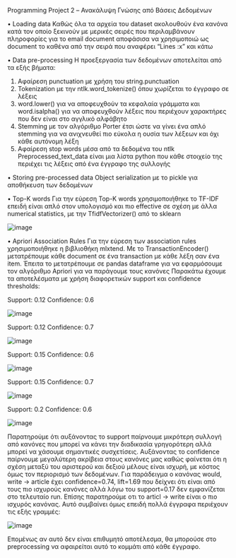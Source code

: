Programming Project 2 – Ανακάλυψη Γνώσης από Βάσεις Δεδομένων

•	Loading data 
Καθώς όλα τα αρχεία του dataset ακολουθούν ένα κανόνα κατά τον οποίο ξεκινούν με μερικές σειρές που περιλαμβάνουν πληροφορίες για το email document αποφάσισα να χρησιμοποιώ ως document το καθένα από την σειρά που αναφέρει “Lines :x” και κάτω

•	Data pre-processing
Η προεξεργασία των δεδομένων αποτελείται από τα εξής βήματα:
1.	Αφαίρεση punctuation με χρήση του string.punctuation
2.	Tokenization με την ntlk.word_tokenize() όπου χωρίζεται το έγγραφο σε λέξεις
3.	word.lower() για να αποφευχθούν τα κεφαλαία γράμματα και word.isalpha() για να αποφευχθούν λέξεις που περιέχουν χαρακτήρες που δεν είναι στο αγγλικό αλφάβητο
4.	Stemming με τον αλγόριθμο Porter έτσι ώστε να γίνει ένα απλό stemming για να ανιχνευθεί πιο εύκολα η ουσία των λέξεων και όχι κάθε αυτόνομη λέξη
5.	Αφαίρεση stop words μέσα από τα δεδομένα του ntlk
Preprocessed_text_data είναι μια λίστα python που κάθε στοιχείο της περιέχει τις λέξεις από ένα έγγραφο της συλλογής

•	Storing pre-processed data
Object serialization με το pickle για αποθήκευση των δεδομένων

•	Top-K words
Για την εύρεση Top-K words χρησιμοποιήθηκε το TF-IDF επειδή είναι απλό στον υπολογισμό και πιο effective σε σχέση με άλλα numerical statistics, με την TfidfVectorizer() από το sklearn

![image](https://user-images.githubusercontent.com/50420240/219849416-e8cfcc5f-a71b-454d-91f0-8c8265f4c5e5.png)

•	Apriori Association Rules
Για την εύρεση των association rules χρησιμοποιήθηκε η βιβλιοθήκη mlxtend.
Με το TransactionEncoder() μετατρέπουμε κάθε document σε ένα transaction με κάθε λέξη σαν ένα item. Έπειτα το μετατρέπουμε σε pandas dataframe για να εφαρμόσουμε τον αλγόριθμο Apriori για να παράγουμε τους κανόνες
Παρακάτω έχουμε τα αποτελέσματα με χρήση διαφορετικών support και confidence thresholds:

Support: 0.12 Confidence: 0.6

![image](https://user-images.githubusercontent.com/50420240/219849431-4c8d5b67-9b21-4e4c-ba37-e415ee5fbb33.png)


Support: 0.12 Confidence: 0.7

![image](https://user-images.githubusercontent.com/50420240/219849438-323b08f9-d8c7-4395-8b0c-c20467358caf.png)


Support: 0.15 Confidence: 0.6

![image](https://user-images.githubusercontent.com/50420240/219849447-35c25e89-f4a2-4e09-83d0-0867d63a4505.png)


Support: 0.15 Confidence: 0.7

![image](https://user-images.githubusercontent.com/50420240/219849454-8fdf405d-3e4b-49b6-9f14-bcc7871d8b59.png)

	
Support: 0.2 Confidence: 0.6

![image](https://user-images.githubusercontent.com/50420240/219849459-17e18bc6-dc7e-4165-89b9-e47c19d2b454.png)


Παρατηρούμε ότι αυξάνοντας το support παίρνουμε μικρότερη συλλογή από κανόνες που μπορεί να κάνει την διαδικασία γρηγορότερη αλλά μπορεί να χάσουμε σημαντικές συσχετίσεις. Αυξάνοντας το confidence παίρνουμε μεγαλύτερη ακρίβεια στους κανόνες μας καθώς φαίνεται ότι η σχέση μεταξύ του αριστερού και δεξιού μέλους είναι ισχυρή, με κόστος όμως τον περιορισμό των δεδομένων.
Για παράδειγμα ο κανόνας would, write -> article έχει confidence=0.74, lift=1.69 που δείχνει ότι είναι από τους πιο ισχυρούς κανόνες αλλά λόγω του support=0.17 δεν εμφανίζεται στο τελευταίο run.
Επίσης παρατηρούμε οτι το articl -> write είναι ο πιο ισχυρός κανόνας. Αυτό συμβαίνει όμως επειδή πολλά έγγραφα περιέχουν τις εξής γραμμές:

![image](https://user-images.githubusercontent.com/50420240/219849468-f0eb22f4-fa2e-4556-8958-882279cc144e.png)


Επομένως αν αυτό δεν είναι επιθυμητό αποτέλεσμα, θα μπορούσε στο preprocessing να αφαιρείται αυτό το κομμάτι από κάθε έγγραφο.
